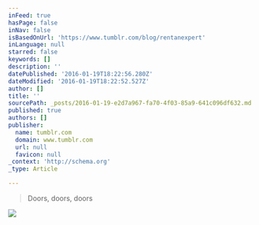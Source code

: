 ```yaml
---
inFeed: true
hasPage: false
inNav: false
isBasedOnUrl: 'https://www.tumblr.com/blog/rentanexpert'
inLanguage: null
starred: false
keywords: []
description: ''
datePublished: '2016-01-19T18:22:56.280Z'
dateModified: '2016-01-19T18:22:52.527Z'
author: []
title: ''
sourcePath: _posts/2016-01-19-e2d7a967-fa70-4f03-85a9-641c096df632.md
published: true
authors: []
publisher:
  name: tumblr.com
  domain: www.tumblr.com
  url: null
  favicon: null
_context: 'http://schema.org'
_type: Article

---
```

> Doors, doors, doors

![](https://s3-us-west-2.amazonaws.com/the-grid-img/p/900d43b1d4619d1dbee2c7591c3bd678dd719067.gif)